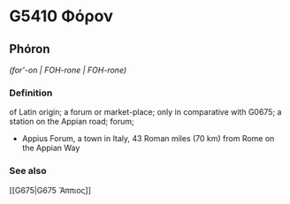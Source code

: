 # G5410 Φόρον

## Phóron

_(for'-on | FOH-rone | FOH-rone)_

### Definition

of Latin origin; a forum or market-place; only in comparative with G0675; a station on the Appian road; forum; 

- Appius Forum, a town in Italy, 43 Roman miles (70 km) from Rome on the Appian Way

### See also

[[G675|G675 Ἄππιος]]
